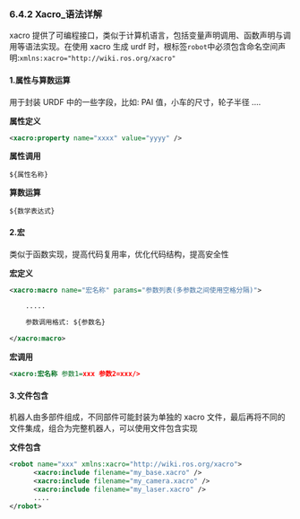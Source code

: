 ### 6.4.2 Xacro\_语法详解

xacro 提供了可编程接口，类似于计算机语言，包括变量声明调用、函数声明与调用等语法实现。在使用 xacro 生成 urdf 时，根标签`robot`中必须包含命名空间声明:`xmlns:xacro="http://wiki.ros.org/xacro"`

#### 1.属性与算数运算

用于封装 URDF 中的一些字段，比如: PAI 值，小车的尺寸，轮子半径 ....

**属性定义**

```xml
<xacro:property name="xxxx" value="yyyy" />
```

**属性调用**

```
${属性名称}
```

**算数运算**

```
${数学表达式}
```

#### 2.宏

类似于函数实现，提高代码复用率，优化代码结构，提高安全性

**宏定义**

```xml
<xacro:macro name="宏名称" params="参数列表(多参数之间使用空格分隔)">

    .....

    参数调用格式: ${参数名}

</xacro:macro>
```

**宏调用**

```xml
<xacro:宏名称 参数1=xxx 参数2=xxx/>
```

#### 3.文件包含

机器人由多部件组成，不同部件可能封装为单独的 xacro 文件，最后再将不同的文件集成，组合为完整机器人，可以使用文件包含实现

**文件包含**

```xml
<robot name="xxx" xmlns:xacro="http://wiki.ros.org/xacro">
      <xacro:include filename="my_base.xacro" />
      <xacro:include filename="my_camera.xacro" />
      <xacro:include filename="my_laser.xacro" />
      ....
</robot>
```



